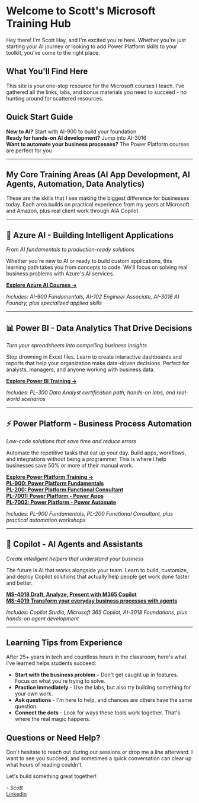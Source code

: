 # Welcome to Scott's Microsoft Training Hub

Hey there! I'm Scott Hay, and I'm excited you're here. Whether you're just starting your AI journey or looking to add Power Platform skills to your toolkit, you've come to the right place.

## What You'll Find Here

This site is your one-stop resource for the Microsoft courses I teach. I've gathered all the links, labs, and bonus materials you need to succeed - no hunting around for scattered resources.

## Quick Start Guide

**New to AI?** Start with AI-900 to build your foundation  
**Ready for hands-on AI development?** Jump into AI-3016  
**Want to automate your business processes?** The Power Platform courses are perfect for you

---

## My Core Training Areas (AI App Development, AI Agents, Automation, Data Analytics)

These are the skills that I see making the biggest difference for businesses today. Each area builds on practical experience from my years at Microsoft and Amazon, plus real client work through AIA Copilot.

---

## 🤖 Azure AI - Building Intelligent Applications
*From AI fundamentals to production-ready solutions*

Whether you're new to AI or ready to build custom applications, this learning path takes you from concepts to code. We'll focus on solving real business problems with Azure's AI services.

**[Explore Azure AI Courses →](azure_ai.md)**

*Includes: AI-900 Fundamentals, AI-102 Engineer Associate, AI-3016 AI Foundry, plus specialized applied skills*

---

## 📊 Power BI - Data Analytics That Drive Decisions
*Turn your spreadsheets into compelling business insights*

Stop drowning in Excel files. Learn to create interactive dashboards and reports that help your organization make data-driven decisions. Perfect for analysts, managers, and anyone working with business data.

**[Explore Power BI Training →](pl-300_PowerBI.md)**

*Includes: PL-300 Data Analyst certification path, hands-on labs, and real-world scenarios*

---

## ⚡ Power Platform - Business Process Automation
*Low-code solutions that save time and reduce errors*

Automate the repetitive tasks that eat up your day. Build apps, workflows, and integrations without being a programmer. This is where I help businesses save 50% or more of their manual work.

**[Explore Power Platform Training →](power-platform.md)**<br>
**[PL-900: Power Platform Fundamentals](pl-900_PowerFundamentals.md)**<br>
**[PL-200: Power Platform Functional Consultant](pl-200_PowerPlatform.md)**<br>
**[PL-7001: Power Platform - Power Apps](pl-7001_power-apps.md)**<br>
**[PL-7002: Power Platform - Power Automate](pl-7002_power-automate.md)**

*Includes: PL-900 Fundamentals, PL-200 Functional Consultant, plus practical automation workshops*

---

## 🤝 Copilot - AI Agents and Assistants
*Create intelligent helpers that understand your business*

The future is AI that works alongside your team. Learn to build, customize, and deploy Copilot solutions that actually help people get work done faster and better.

**[MS-4018 Draft, Analyze, Present with M365 Copilot](ms-4018_M365Copilot.md)**<br>
**[MS-4019 Transform your everyday business processes with agents](ms-4019_M365Copilot_Agents.md)**<br>

*Includes: Copilot Studio, Microsoft 365 Copilot, AI-3018 Foundations, plus hands-on agent development*

---

## Learning Tips from Experience

After 25+ years in tech and countless hours in the classroom, here's what I've learned helps students succeed:

- **Start with the business problem** - Don't get caught up in features. Focus on what you're trying to solve.
- **Practice immediately** - Use the labs, but also try building something for your own work.
- **Ask questions** - I'm here to help, and chances are others have the same question.
- **Connect the dots** - Look for ways these tools work together. That's where the real magic happens.

## Questions or Need Help?

Don't hesitate to reach out during our sessions or drop me a line afterward. I want to see you succeed, and sometimes a quick conversation can clear up what hours of reading couldn't.

Let's build something great together!

*- Scott*<br>
[Linkedin](https://linkedin.com/in/scotthay)